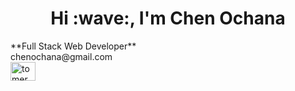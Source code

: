 <div>
  <h1 align="center">Hi :wave:, I'm Chen Ochana</h1>
  **Full Stack Web Developer**
<div/>
<div>
  chenochana@gmail.com
<div/>
<div>
  <a href="https://www.linkedin.com/in/chen-ochana/" target="blank"><img align="center" src="https://raw.githubusercontent.com/rahuldkjain/github-profile-readme-  generator/master/src/images/icons/Social/linked-in-alt.svg" alt="tomer shalev" height="30" width="40" /></a>
<div/>

